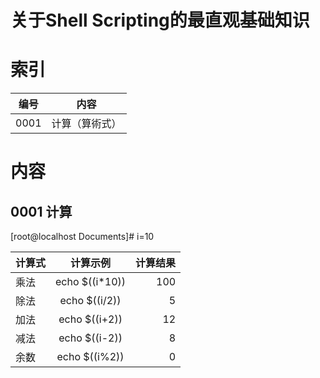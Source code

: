# 关于Shell Scripting的最直观基础知识

# 索引
编号|内容
---|---
0001|计算（算術式）

# 内容
## 0001 计算

[root@localhost Documents]# i=10

计算式|计算示例|计算结果
:---|:---:|---:
乘法  |echo $((i\*10))| 100
除法  |echo $((i/2)) | 5
加法  |echo $((i+2)) | 12
减法  |echo $((i-2)) | 8
余数  |echo $((i%2)) | 0



